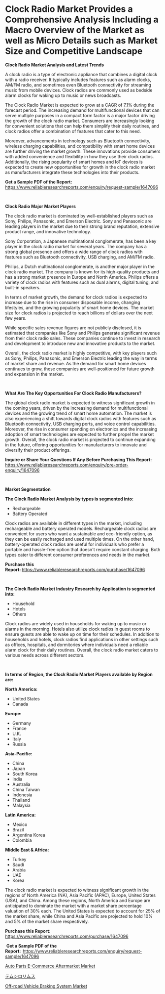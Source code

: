 <p><h1>Clock Radio Market Provides a Comprehensive Analysis Including a Macro Overview of the Market as well as Micro Details such as Market Size and Competitive Landscape</h1></p><p><strong>Clock Radio Market Analysis and Latest Trends</strong></p>
<p><p>A clock radio is a type of electronic appliance that combines a digital clock with a radio receiver. It typically includes features such as alarm clocks, AM/FM radio, and sometimes even Bluetooth connectivity for streaming music from mobile devices. Clock radios are commonly used as bedside alarm clocks for waking up to music or news broadcasts.</p><p>The Clock Radio Market is expected to grow at a CAGR of 7.1% during the forecast period. The increasing demand for multifunctional devices that can serve multiple purposes in a compact form factor is a major factor driving the growth of the clock radio market. Consumers are increasingly looking for convenient solutions that can help them simplify their daily routines, and clock radios offer a combination of features that cater to this need.</p><p>Moreover, advancements in technology such as Bluetooth connectivity, wireless charging capabilities, and compatibility with smart home devices are further driving the market growth. These innovations provide consumers with added convenience and flexibility in how they use their clock radios. Additionally, the rising popularity of smart homes and IoT devices is expected to create new opportunities for growth in the clock radio market as manufacturers integrate these technologies into their products.</p></p>
<p><strong>Get a Sample PDF of the Report:&nbsp;</strong> <a href="https://www.reliableresearchreports.com/enquiry/request-sample/1647096">https://www.reliableresearchreports.com/enquiry/request-sample/1647096</a></p>
<p>&nbsp;</p>
<p><strong>Clock Radio Major Market Players</strong></p>
<p><p>The clock radio market is dominated by well-established players such as Sony, Philips, Panasonic, and Emerson Electric. Sony and Panasonic are leading players in the market due to their strong brand reputation, extensive product range, and innovative technology.</p><p>Sony Corporation, a Japanese multinational conglomerate, has been a key player in the clock radio market for several years. The company has a strong global presence and offers a wide range of clock radios with features such as Bluetooth connectivity, USB charging, and AM/FM radio.</p><p>Philips, a Dutch multinational conglomerate, is another major player in the clock radio market. The company is known for its high-quality products and has a strong market presence in Europe and North America. Philips offers a variety of clock radios with features such as dual alarms, digital tuning, and built-in speakers.</p><p>In terms of market growth, the demand for clock radios is expected to increase due to the rise in consumer disposable income, changing lifestyles, and the growing popularity of smart home devices. The market size for clock radios is projected to reach billions of dollars over the next few years.</p><p>While specific sales revenue figures are not publicly disclosed, it is estimated that companies like Sony and Philips generate significant revenue from their clock radio sales. These companies continue to invest in research and development to introduce new and innovative products to the market.</p><p>Overall, the clock radio market is highly competitive, with key players such as Sony, Philips, Panasonic, and Emerson Electric leading the way in terms of market share and revenue. As the demand for smart home devices continues to grow, these companies are well-positioned for future growth and expansion in the market.</p></p>
<p>&nbsp;</p>
<p><strong>What Are The Key Opportunities For Clock Radio Manufacturers?</strong></p>
<p><p>The global clock radio market is expected to witness significant growth in the coming years, driven by the increasing demand for multifunctional devices and the growing trend of smart home automation. The market is also experiencing a shift towards digital clock radios with features such as Bluetooth connectivity, USB charging ports, and voice control capabilities. Moreover, the rise in consumer spending on electronics and the increasing adoption of smart technologies are expected to further propel the market growth. Overall, the clock radio market is projected to continue expanding in the future, offering opportunities for manufacturers to innovate and diversify their product offerings.</p></p>
<p><strong>Inquire or Share Your Questions If Any Before Purchasing This Report:</strong> <a href="https://www.reliableresearchreports.com/enquiry/pre-order-enquiry/1647096">https://www.reliableresearchreports.com/enquiry/pre-order-enquiry/1647096</a></p>
<p>&nbsp;</p>
<p><strong>Market Segmentation</strong></p>
<p><strong>The Clock Radio Market Analysis by types is segmented into:</strong></p>
<p><ul><li>Rechargeable</li><li>Battery Operated</li></ul></p>
<p><p>Clock radios are available in different types in the market, including rechargeable and battery operated models. Rechargeable clock radios are convenient for users who want a sustainable and eco-friendly option, as they can be easily recharged and used multiple times. On the other hand, battery-operated clock radios are useful for individuals who prefer a portable and hassle-free option that doesn't require constant charging. Both types cater to different consumer preferences and needs in the market.</p></p>
<p><strong>Purchase this Report:&nbsp;</strong><a href="https://www.reliableresearchreports.com/purchase/1647096">https://www.reliableresearchreports.com/purchase/1647096</a></p>
<p>&nbsp;</p>
<p><strong>The Clock Radio Market Industry Research by Application is segmented into:</strong></p>
<p><ul><li>Household</li><li>Hotels</li><li>Others</li></ul></p>
<p><p>Clock radios are widely used in households for waking up to music or alarms in the morning. Hotels also utilize clock radios in guest rooms to ensure guests are able to wake up on time for their schedules. In addition to households and hotels, clock radios find applications in other settings such as offices, hospitals, and dormitories where individuals need a reliable alarm clock for their daily routines. Overall, the clock radio market caters to various needs across different sectors.</p></p>
<p>&nbsp;</p>
<p><strong>In terms of Region, the Clock Radio Market Players available by Region are:</strong></p>
<p>
    <p> <strong> North America: </strong>
        <ul>
            <li>United States</li>
            <li>Canada</li>
        </ul>
        </p> 
    <p> <strong> Europe: </strong>
        <ul>
            <li>Germany</li>
            <li>France</li>
            <li>U.K.</li>
            <li>Italy</li>
            <li>Russia</li>
        </ul>
        </p> 
    <p> <strong> Asia-Pacific: </strong>
        <ul>
            <li>China</li>
            <li>Japan</li>
            <li>South Korea</li>
            <li>India</li>
            <li>Australia</li>
            <li>China Taiwan</li>
            <li>Indonesia</li>
            <li>Thailand</li>
            <li>Malaysia</li>
        </ul>
        </p> 
    <p> <strong> Latin America: </strong>
        <ul>
            <li>Mexico</li>
            <li>Brazil</li>
            <li>Argentina Korea</li>
            <li>Colombia</li>
        </ul>
        </p> 
    <p> <strong> Middle East & Africa: </strong>
        <ul>
            <li>Turkey</li>
            <li>Saudi</li>
            <li>Arabia</li>
            <li>UAE</li>
            <li>Korea</li>
        </ul>
    </p>
    </p>
<p><p>The clock radio market is expected to witness significant growth in the regions of North America (NA), Asia Pacific (APAC), Europe, United States (USA), and China. Among these regions, North America and Europe are anticipated to dominate the market with a market share percentage valuation of 30% each. The United States is expected to account for 25% of the market share, while China and Asia Pacific are projected to hold 10% and 5% of the market share respectively.</p></p>
<p><strong>Purchase this Report: </strong><a href="https://www.reliableresearchreports.com/purchase/1647096">https://www.reliableresearchreports.com/purchase/1647096</a></p>
<p>&nbsp;<strong>Get a Sample PDF of the Report:&nbsp;&nbsp;</strong><a href="https://www.reliableresearchreports.com/enquiry/request-sample/1647096">https://www.reliableresearchreports.com/enquiry/request-sample/1647096</a></p>
<p><strong></strong></p>
<p><p><a href="https://skillful-vermicelli-b89.notion.site/Auto-Parts-E-Commerce-Aftermarket-Market-Size-and-Examines-its-Market-Scope-with-a-Primary-Focus-o-945ee226c5684bae82bd1032731cd83f">Auto Parts E-Commerce Aftermarket Market</a></p><p><a href="https://medium.com/@elishelacruz56456/%E3%83%86%E3%83%A0%E3%82%B7%E3%83%AD%E3%83%AA%E3%83%A0%E3%82%B9%E3%81%AE%E5%B8%82%E5%A0%B4%E5%B1%95%E6%9C%9B-%E6%A5%AD%E7%95%8C%E3%81%AE%E6%A6%82%E8%A6%81%E3%81%A8%E4%BA%88%E6%B8%AC-2024%E5%B9%B4%E3%81%8B%E3%82%892031%E5%B9%B4-c0dc3ba54c38">テムシロリムス</a></p><p><a href="https://simplistic-meeting-7ee.notion.site/Off-road-Vehicle-Braking-System-Market-Furnish-Information-about-Market-Size-Market-Share-Market-D-c554fe5972e0493ca0907c5362056d0f">Off-road Vehicle Braking System Market</a></p></p>